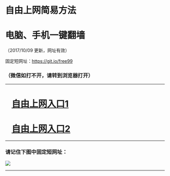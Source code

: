﻿# 自由上网简易方法

# 电脑、手机一键翻墙

（2017/10/09 更新，网址有效）

固定短网址：https://git.io/free99

### （微信如打不开，请转到浏览器打开）


***





# &nbsp;&nbsp; <a href="http://ft737724437.fwq-tz-1001.info/fwqtz01.html?t=100900114880 " target="_blank">自由上网入口1</a>
# &nbsp;&nbsp; <a href="http://ft158313759.fwq-tz-1002.info/fwqtz02.html?t=10090011950 " target="_blank">自由上网入口2</a>
***

### 请记住下图中固定短网址：

<img src="https://s3-us-west-2.amazonaws.com/fwq-1001/yjfq-20170905okok.png" /> 


***

